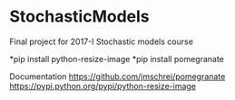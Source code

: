 # StochasticModels
Final project for 2017-I Stochastic models course

*pip install python-resize-image
*pip install pomegranate

Documentation
https://github.com/jmschrei/pomegranate
https://pypi.python.org/pypi/python-resize-image
